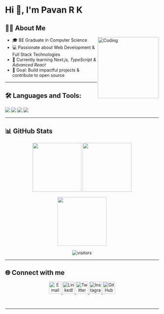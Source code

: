 # Hi 👋, I'm Pavan R K  

## 👨‍💻 About Me  
<img align="right" alt="Coding" width="200" src="https://media.giphy.com/media/L8K62iTDkzGX6/giphy.gif">

- 🎓 BE Graduate in Computer Science  
- 💻 Passionate about Web Development & Full Stack Technologies  
- 🌱 Currently learning *Next.js, TypeScript & Advanced React*  
- 🚀 Goal: Build impactful projects & contribute to open source  


---

## 🛠 Languages and Tools:

<p align="left">
  <img src="https://skillicons.dev/icons?i=java,js,ts,react,html,css,git,github,vscode,pycharm,eclipse" />  
  <img src="https://img.shields.io/badge/SQL-336791?style=for-the-badge&logo=postgresql&logoColor=white&height=20" />
  <img src="https://img.shields.io/badge/PLSQL-F80000?style=for-the-badge&logo=oracle&logoColor=white&height=20" />
  <img src="https://img.shields.io/badge/UI%2FUX-FF4088?style=for-the-badge&logo=figma&logoColor=white&height=20" />
</p>

---

## 📊 GitHub Stats  

<p align="center">
  <img src="https://github-readme-stats.vercel.app/api?username=pavanshetty14&show_icons=true&theme=tokyonight" height="160"/>
  <img src="https://github-readme-streak-stats.herokuapp.com/?user=pavanshetty14&theme=tokyonight" height="160"/>
</p>
<p align="center">
  <img src="https://github-readme-stats.vercel.app/api/top-langs/?username=pavanshetty14&layout=compact&theme=tokyonight" height="160"/>
</p>
<p align="center">
  <img src="https://visitor-badge.laobi.icu/badge?page_id=pavanshetty14" alt="visitors"/>
</p>


---

## 🌐 Connect with me  

<p align="center">
  <a href="mailto:pavanrk2004@gmail.com" title="Email" target="_blank">
    <img src="https://cdn.jsdelivr.net/gh/edent/SuperTinyIcons/images/svg/gmail.svg" alt="Email" width="40" height="40"/>
  </a>
  <a href="https://www.linkedin.com/in/pavan-rk-5423842b3" title="LinkedIn" target="_blank">
    <img src="https://cdn.jsdelivr.net/gh/edent/SuperTinyIcons/images/svg/linkedin.svg" alt="LinkedIn" width="40" height="40"/>
  </a>
  <a href="https://x.com/Pavan_shetty_14" title="Twitter / X" target="_blank">
    <img src="https://cdn.jsdelivr.net/gh/edent/SuperTinyIcons/images/svg/twitter.svg" alt="Twitter" width="40" height="40"/>
  </a>
  <a href="https://instagram.com/pavan_shetty_14" title="Instagram" target="_blank">
    <img src="https://cdn.jsdelivr.net/gh/edent/SuperTinyIcons/images/svg/instagram.svg" alt="Instagram" width="40" height="40"/>
  </a>
  <a href="https://github.com/pavanshetty14" title="GitHub" target="_blank">
    <img src="https://cdn.jsdelivr.net/gh/edent/SuperTinyIcons/images/svg/github.svg" alt="GitHub" width="40" height="40"/>
  </a>
</p>  

---
